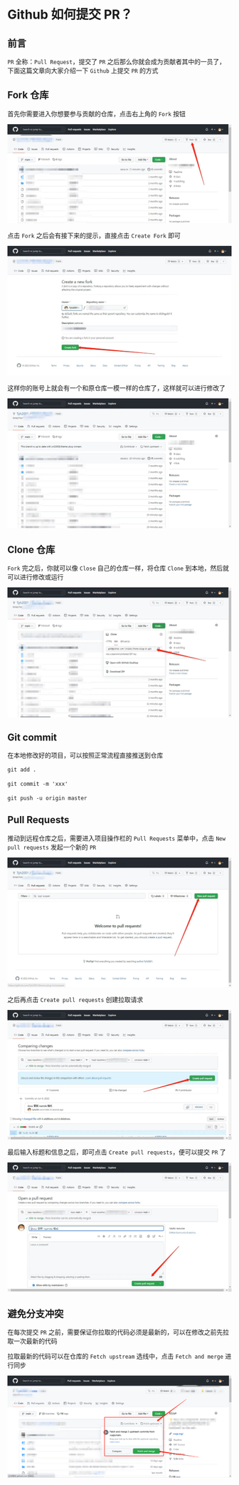 # Github 如何提交 PR？

## 前言

`PR` 全称：`Pull Request`，提交了 `PR` 之后那么你就会成为贡献者其中的一员了，下面这篇文章向大家介绍一下 `Github` 上提交 `PR` 的方式

## Fork 仓库

首先你需要进入你想要参与贡献的仓库，点击右上角的 `Fork` 按钮

![](../images/23.jpg)

点击 `Fork` 之后会有接下来的提示，直接点击 `Create Fork` 即可

![](../images/24.jpg)

这样你的账号上就会有一个和原仓库一模一样的仓库了，这样就可以进行修改了

![](../images/25.jpg)

## Clone 仓库

`Fork` 完之后，你就可以像 `Close` 自己的仓库一样，将仓库 `Clone` 到本地，然后就可以进行修改或运行

![](../images/26.jpg)

## Git commit

在本地修改好的项目，可以按照正常流程直接推送到仓库

```shell
git add .

git commit -m 'xxx'

git push -u origin master
```

## Pull Requests

推动到远程仓库之后，需要进入项目操作栏的 `Pull Requests` 菜单中，点击 `New pull requests` 发起一个新的 `PR`

![](../images/27.jpg)

之后再点击 `Create pull requests` 创建拉取请求

![](../images/28.jpg)

最后输入标题和信息之后，即可点击 `Create pull requests`，便可以提交 `PR` 了

![](../images/29.jpg)

## 避免分支冲突

在每次提交 `PR` 之前，需要保证你拉取的代码必须是最新的，可以在修改之前先拉取一次最新的代码

拉取最新的代码可以在仓库的 `Fetch upstream` 选线中，点击 `Fetch and merge` 进行同步

![](../images/30.jpg)
